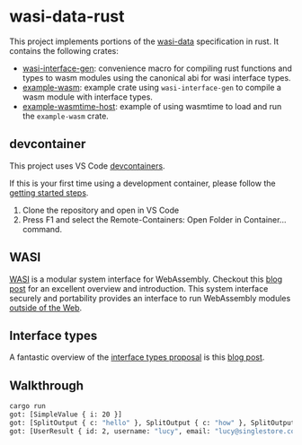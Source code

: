 # wasi-data-rust

This project implements portions of the [wasi-data](https://github.com/singlestore-labs/wasi-data) specification in rust. It contains the following crates:

* [wasi-interface-gen](./crates/wasi-interface-gen): convenience macro for compiling rust functions and types to wasm modules using the canonical abi for wasi interface types.
* [example-wasm](./crates/example-wasm): example crate using `wasi-interface-gen` to compile a wasm module with interface types.
* [example-wasmtime-host](./crates/example-wasmtime-host): example of using wasmtime to load and run the `example-wasm` crate.

## devcontainer

This project uses VS Code [devcontainers](https://code.visualstudio.com/docs/remote/containers).

If this is your first time using a development container, please follow the [getting started steps](https://aka.ms/vscode-remote/containers/getting-started).

1. Clone the repository and open in VS Code
2. Press F1 and select the Remote-Containers: Open Folder in Container... command.

## WASI

[WASI](https://wasi.dev/) is a modular system interface for WebAssembly. Checkout this [blog post](https://hacks.mozilla.org/2019/03/standardizing-wasi-a-webassembly-system-interface/) for an excellent overview and introduction. This system interface securely
and portability provides an interface to run WebAssembly modules [outside of the Web](https://webassembly.org/docs/non-web/).

## Interface types

A fantastic overview of the [interface types proposal](https://github.com/WebAssembly/interface-types/blob/master/proposals/interface-types/Explainer.md) is this [blog post](https://hacks.mozilla.org/2019/08/webassembly-interface-types/).

## Walkthrough

```bash
cargo run
got: [SimpleValue { i: 20 }]
got: [SplitOutput { c: "hello" }, SplitOutput { c: "how" }, SplitOutput { c: "are" }, SplitOutput { c: "you" }]
got: [UserResult { id: 2, username: "lucy", email: "lucy@singlestore.com", phone: "555-123-4567" }, UserResult { id: 4, username: "bob", email: "bob@gmail.com", phone: "555-123-4567" }]
```
